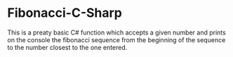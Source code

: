# Fibonacci-C-Sharp
This is a preaty basic C# function which accepts a given number and prints on the console the fibonacci sequence from the beginning of the sequence to the number closest to the one entered.
